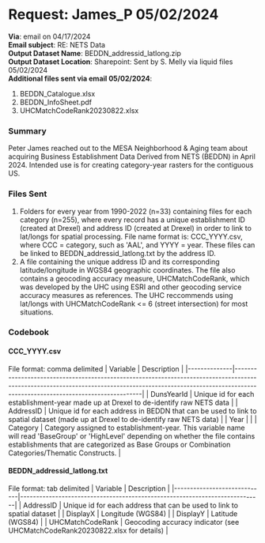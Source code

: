 # Request: James_P 05/02/2024
**Via**: email on 04/17/2024 \
**Email subject**: RE: NETS Data \
**Output Dataset Name**: BEDDN_addressid_latlong.zip\
**Output Dataset Location**: Sharepoint: Sent by S. Melly via liquid files 05/02/2024 \
**Additional files sent via email 05/02/2024**: 
1. BEDDN_Catalogue.xlsx
2. BEDDN_InfoSheet.pdf
3. UHCMatchCodeRank20230822.xlsx


### Summary
Peter James reached out to the MESA Neighborhood & Aging team about acquiring Business Establishment Data Derived from NETS (BEDDN) in April 2024. Intended use is for creating category-year rasters for the contiguous US.

### Files Sent
1. Folders for every year from 1990-2022 (n=33) containing files for each category (n=255), where every record has a unique establishment ID (created at Drexel) and address ID (created at Drexel) in order to link to lat/longs for spatial processing. File name format is: CCC_YYYY.csv, where CCC = category, such as 'AAL', and YYYY = year. These files can be linked to BEDDN_addressid_latlong.txt by the address ID.
2. A file containing the unique address ID and its corresponding latitude/longitude in WGS84 geographic coordinates. The file also contains a geocoding accuracy measure, UHCMatchCodeRank, which was developed by the UHC using ESRI and other geocoding service accuracy measures as references. The UHC reccommends using lat/longs with UHCMatchCodeRank <= 6 (street intersection) for most situations.

### Codebook
#### CCC_YYYY.csv
File format: comma delimited
| Variable     | Description                                                |
|--------------|-------------------------------------------------------------------------------------------------------------------------------------------------------------------------------------------------------------|
| DunsYearId   | Unique id for each establishment-year made up at Drexel to de-identify raw NETS data                                                                                                                                |
| AddressID    | Unique id for each address in BEDDN that can be used to link to spatial dataset (made up at Drexel to de-identify raw NETS data)                                                                                                                              |
| Year         |                                                                                                                                                                                                             |
| Category     | Category assigned to establishment-year. This variable name will read 'BaseGroup' or 'HighLevel' depending on whether the file contains establishments that are categorized as Base Groups or Combination Categories/Thematic Constructs.            |

#### BEDDN_addressid_latlong.txt
File format: tab delimited
| Variable                    | Description                                                                |
|-----------------------------|----------------------------------------------------------------------------|
| AddressID                   | Unique id for each address that can be used to link to spatial dataset |
| DisplayX                    | Longitude (WGS84)                                                          |
| DisplayY                    | Latitude (WGS84)                                                           |
| UHCMatchCodeRank            | Geocoding accuracy indicator (see UHCMatchCodeRank20230822.xlsx for details)                                       |
